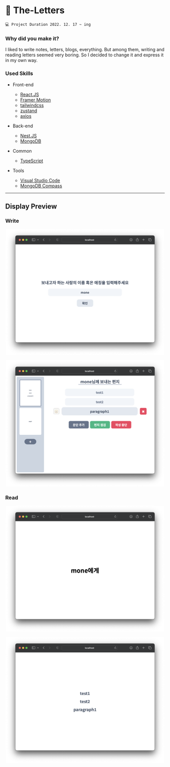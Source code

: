 # 📝 The-Letters

```
💻 Project Duration 2022. 12. 17 ~ ing
```

### Why did you make it?
I liked to write notes, letters, blogs, everything. But among them, writing and reading letters seemed very boring. So I decided to change it and express it in my own way.

### Used Skills
* Front-end
  * [React.JS](https://reactjs.org)
  * [Framer Motion](https://www.framer.com/motion/)
  * [tailwindcss](https://tailwindcss.com)
  * [zustand](https://github.com/pmndrs/zustand)
  * [axios](https://axios-http.com)

* Back-end
  * [Nest.JS](https://nestjs.com)
  * [MongoDB](https://www.mongodb.com)

* Common
  * [TypeScript](https://www.typescriptlang.org)

* Tools
  * [Visual Studio Code](https://code.visualstudio.com)
  * [MongoDB Compass](https://code.visualstudio.com)

----

## Display Preview

### Write
<p align="center"><img src="./images/1.png" width="500" /></p>
<p align="center"><img src="./images/2.png" width="500" /></p>

### Read
<p align="center"><img src="./images/3.png" width="500" /></p>
<p align="center"><img src="./images/4.png" width="500" /></p>
